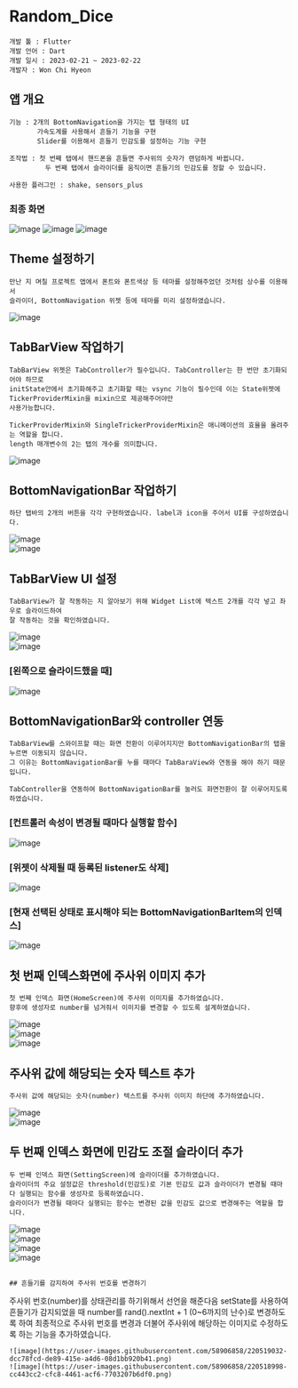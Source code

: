 # Random_Dice

```
개발 툴 : Flutter
개발 언어 : Dart
개발 일시 : 2023-02-21 ~ 2023-02-22
개발자 : Won Chi Hyeon
```

## 앱 개요
```
기능 : 2개의 BottomNavigation을 가지는 탭 형태의 UI
       가속도계를 사용해서 흔들기 기능을 구현
       Slider를 이용해서 흔들기 민감도를 설정하는 기능 구현

조작법 : 첫 번째 탭에서 핸드폰을 흔들면 주사위의 숫자가 랜덤하게 바뀝니다.
         두 번째 탭에서 슬라이더를 움직이면 흔들기의 민감도를 정할 수 있습니다.

사용한 플러그인 : shake, sensors_plus
```

### 최종 화면
![image](https://user-images.githubusercontent.com/58906858/220520031-3745bb6d-f42b-4ad9-a251-80cce259e5bc.png)
![image](https://user-images.githubusercontent.com/58906858/220520000-f83a16ed-da73-4178-9ed2-88e0a3bc5799.png)
![image](https://user-images.githubusercontent.com/58906858/220520057-226b6452-cbe2-4217-a06e-be93af1c170e.png)


## Theme 설정하기
```
만난 지 며칠 프로젝트 앱에서 폰트와 폰트색상 등 테마를 설정해주었던 것처럼 상수를 이용해서
슬라이더, BottomNavigation 위젯 등에 테마를 미리 설정하였습니다.
```
![image](https://user-images.githubusercontent.com/58906858/220250888-223ae87e-e109-4548-bc09-d711bdfb09b2.png)

## TabBarView 작업하기
```
TabBarView 위젯은 TabController가 필수입니다. TabController는 한 번만 초기화되어야 하므로
initState안에서 초기화해주고 초기화할 때는 vsync 기능이 필수인데 이는 State위젯에 TickerProviderMixin을 mixin으로 제공해주어야만
사용가능합니다.

TickerProviderMixin와 SingleTrickerProviderMixin은 애니메이션의 효율을 올려주는 역할을 합니다.
length 매개변수의 2는 탭의 개수를 의미합니다.
```
![image](https://user-images.githubusercontent.com/58906858/220253253-06e2f0b7-fdcf-4665-ac40-9133f8c6826b.png)

## BottomNavigationBar 작업하기
```
하단 탭바의 2개의 버튼을 각각 구현하였습니다. label과 icon을 주어서 UI를 구성하였습니다.
```
![image](https://user-images.githubusercontent.com/58906858/220254350-001c88da-3ec9-4db0-8431-762690e92d39.png)   
![image](https://user-images.githubusercontent.com/58906858/220254392-452c63cd-659b-4f2e-9b5e-2e122fcde18f.png)


## TabBarView UI 설정
```
TabBarView가 잘 작동하는 지 알아보기 위해 Widget List에 텍스트 2개를 각각 넣고 좌우로 슬라이드하여
잘 작동하는 것을 확인하였습니다.
```
![image](https://user-images.githubusercontent.com/58906858/220254856-36b435c2-f137-445d-9b8d-b83d89ae74d6.png)   
![image](https://user-images.githubusercontent.com/58906858/220254880-29dd274c-4146-4448-83da-da21f22c8eb4.png)
### [왼쪽으로 슬라이드했을 때]
![image](https://user-images.githubusercontent.com/58906858/220254913-df569920-9028-4bf3-878b-152fe0c496f5.png)

## BottomNavigationBar와 controller 연동
```
TabBarView를 스와이프할 때는 화면 전환이 이루어지지만 BottomNavigationBar의 탭을 누르면 이동되지 않습니다.
그 이유는 BottomNavigationBar를 누를 때마다 TabBaraView와 연동을 해야 하기 때문입니다.

TabController을 연동하여 BottomNavigationBar를 눌러도 화면전환이 잘 이루어지도록 하였습니다.
```
### [컨트롤러 속성이 변경될 때마다 실행할 함수]
![image](https://user-images.githubusercontent.com/58906858/220511478-f7fd4435-3d62-4735-bb59-9f5a23ea668e.png)

### [위젯이 삭제될 때 등록된 listener도 삭제]
![image](https://user-images.githubusercontent.com/58906858/220511442-c396d152-1f07-4021-a610-f56a771d7b5d.png)

### [현재 선택된 상태로 표시해야 되는 BottomNavigationBarItem의 인덱스]
![image](https://user-images.githubusercontent.com/58906858/220511411-d0998b81-6cc2-499a-bcdd-4e32db556aaf.png)

## 첫 번째 인덱스화면에 주사위 이미지 추가
```
첫 번째 인덱스 화면(HomeScreen)에 주사위 이미지를 추가하였습니다.
향후에 생성자로 number를 넘겨줘서 이미지를 변경할 수 있도록 설계하였습니다.
```
![image](https://user-images.githubusercontent.com/58906858/220512873-096e3da0-0875-4d2e-bdf4-edf1b16e3c0e.png)   
![image](https://user-images.githubusercontent.com/58906858/220512929-efcb8df4-82e9-4176-8ace-f0ecba4fc2da.png)   
![image](https://user-images.githubusercontent.com/58906858/220512856-2f462200-d888-440e-a698-4093e74a93c6.png)

## 주사위 값에 해당되는 숫자 텍스트 추가
```
주사위 값에 해당되는 숫자(number) 텍스트를 주사위 이미지 하단에 추가하였습니다.
```
![image](https://user-images.githubusercontent.com/58906858/220513717-55a51d8d-84d6-4d1a-a538-cebce7790af0.png)   
![image](https://user-images.githubusercontent.com/58906858/220513730-d056e896-38a4-4baf-ac84-f576ef636219.png)

## 두 번째 인덱스 화면에 민감도 조절 슬라이더 추가
```
두 번째 인덱스 화면(SettingScreen)에 슬라이더를 추가하였습니다.
슬라이더의 주요 설정값은 threshold(민감도)로 기본 민감도 값과 슬라이더가 변경될 때마다 실행되는 함수를 생성자로 등록하였습니다.
슬라이더가 변경될 때마다 실행되는 함수는 변경된 값을 민감도 값으로 변경해주는 역할을 합니다.
```
![image](https://user-images.githubusercontent.com/58906858/220516679-d26272b4-89e3-4b7b-9e7c-d69238501bb6.png)   
![image](https://user-images.githubusercontent.com/58906858/220516765-74e784bb-97f6-4013-ad6b-6eefc64ed419.png)   
![image](https://user-images.githubusercontent.com/58906858/220516609-7c3a21d3-7529-465b-84b1-80413c29f8ea.png)   
![image](https://user-images.githubusercontent.com/58906858/220516836-b2ebc837-b24c-47a4-b247-fa63c29a6561.png)
```

## 흔들기를 감지하여 주사위 번호를 변경하기
```
주사위 번호(number)를 상태관리를 하기위해서 선언을 해준다음 setState를 사용하여
흔들기가 감지되었을 때 number를 rand().nextInt + 1 (0~6까지의 난수)로 변경하도록 하여
최종적으로 주사위 번호를 변경과 더불어 주사위에 해당하는 이미지로 수정하도록 하는 기능을 추가하였습니다.
```
![image](https://user-images.githubusercontent.com/58906858/220519032-dcc78fcd-de89-415e-a4d6-08d1bb920b41.png)
![image](https://user-images.githubusercontent.com/58906858/220518998-cc443cc2-cfc8-4461-acf6-7703207b6df0.png)

